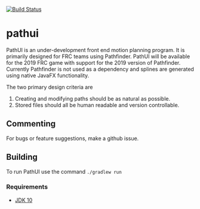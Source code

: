 [![Build Status](https://travis-ci.org/wpilibsuite/PathUI.svg?branch=master)](https://travis-ci.org/wpilibsuite/PathUI)
# pathui

PathUI is an under-development front end motion planning program. It is primarily designed for FRC teams using Pathfinder. PathUI will be available for the 2019 FRC game with support for the 2019 version of Pathfinder. Currently Pathfinder is not used as a dependency and splines are generated using native JavaFX functionality.

The two primary design criteria are
1. Creating and modifying paths should be as natural as possible.
2. Stored files should all be human readable and version controllable.

## Commenting
For bugs or feature suggestions, make a github issue.

## Building

To run PathUI use the command `./gradlew run`


### Requirements
- [JDK 10](http://www.oracle.com/technetwork/java/javase/downloads/jdk10-downloads-4416644.html)
